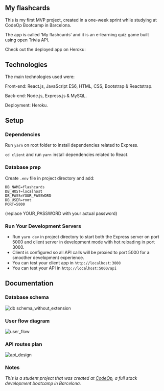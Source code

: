 ## My flashcards

This is my first MVP project, created in a one-week sprint while studying at CodeOp Bootcamp in Barcelona.

The app is called ‘My flashcards’ and it is an e-learning quiz game built using open Trivia API.

Check out the deployed app on Heroku:

## Technologies

The main technologies used were:

Front-end: React.js, JavaScript ES6, HTML, CSS, Bootstrap & Reactstrap.

Back-end: Node.js, Express.js & MySQL.

Deployment: Heroku.

## Setup

### Dependencies

Run `yarn` on root folder to install dependencies related to Express.

`cd client` and run `yarn` install dependencies related to React.

### Database prep

Create `.env` file in project directory and add:

```
DB_NAME=flashcards
DB_HOST=localhost
DB_PASS=YOUR_PASSWORD
DB_USER=root
PORT=5000
```

(replace YOUR_PASSWORD with your actual password)

### Run Your Development Servers

- Run `yarn dev` in project directory to start both the Express server on port 5000 and client server in development mode with hot reloading in port 3000.
- Client is configured so all API calls will be proxied to port 5000 for a smoother development experience.
- You can test your client app in `http://localhost:3000`
- You can test your API in `http://localhost:5000/api`

## Documentation

### Database schema

![db schema_without_extension](https://user-images.githubusercontent.com/60450533/83950744-51f18980-a82d-11ea-96b7-65b6e54a1864.png)

### User flow diagram

![user_flow](https://user-images.githubusercontent.com/60450533/83950741-4bfba880-a82d-11ea-820a-9868bea770ba.png)

### API routes plan

![api_design](https://user-images.githubusercontent.com/60450533/83950738-4736f480-a82d-11ea-9108-c8f421727f49.png)

### Notes

_This is a student project that was created at [CodeOp](http://CodeOp.tech), a full stack development bootcamp in Barcelona._
